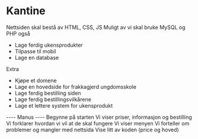 # Kantine

Nettsiden skal bestå av HTML, CSS, JS
Muligt av vi skal bruke MySQL og PHP også

- Lage ferdig ukensprodukter
- Tilpasse til mobil
- Lage en database


Extra
- Kjøpe et domene
- Lage en hovedside for frakkagjerd ungdomsskole
- Lage ferdig bestilling siden
- Lage ferdig bestillingsvilkårene
- Lage et lettere system for ukensprodukt


---- Manus ----
Begynne på starten
Vi viser priser, informasjon og bestilling
Vi forklarer hvordan vi vil at de skal fungere
Vi viser menyen
Vi forteller om problemer og mangler med nettsida
Vise litt av koden (price og hoved)
